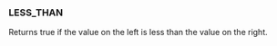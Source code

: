 <!--
This is generated by ESQL's AbstractFunctionTestCase. Do no edit it. See ../README.md for how to regenerate it.
-->

### LESS_THAN
Returns true if the value on the left is less than the value on the right.

